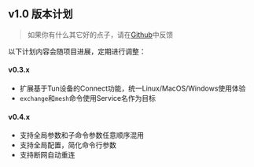 v1.0 版本计划
---

> 如果你有什么其它好的点子，请在[Github](https://github.com/alibaba/kt-connect/issues/new?assignees=&labels=&template=feature_request.md&title=)中反馈

以下计划内容会随项目进展，定期进行调整：

#### v0.3.x

* 扩展基于Tun设备的Connect功能，统一Linux/MacOS/Windows使用体验
* `exchange`和`mesh`命令使用Service名作为目标

#### v0.4.x

* 支持全局参数和子命令参数任意顺序混用
* 支持全局配置，简化命令行参数
* 支持断网自动重连
